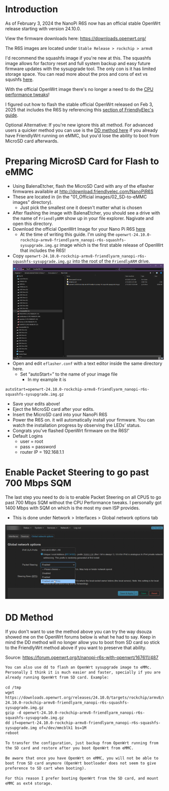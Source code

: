 # Introduction
As of February 3, 2024 the NanoPi R6S now has an official stable OpenWrt release starting with version 24.10.0.

View the firmware downloads here: https://downloads.openwrt.org/

The R6S images are located under `Stable Release > rockchip > armv8`

I'd recommend the squashfs image if you're new at this. The squashfs image allows for factory reset and full system backup and easy future firmware updates with the sysupgrade tool. The only con is it has limited storage space. You can read more about the pros and cons of ext vs squshfs [here](https://openrouters.com/docs/openwrt-chose-ext4-or-squashfs-image/).

With the official OpenWrt image there's no longer a need to do the [CPU performance tweaks](https://github.com/StarWhiz/NanoPi-R6S-CPU-Optimization-for-Gigabit-SQM)! 

I figured out how to flash the stable official OpenWrt released on Feb 3, 2025 that includes the R6S by referencing this [section of FriendlyElec's guide](https://wiki.friendlyelec.com/wiki/index.php/NanoPi_R6S#Flash_third_party_OS_.28Image_file.29_to_eMMC).

Optional Alternative: If you're new ignore this alt method. For advanced  users a quicker method you can use is the [DD method here](https://forum.openwrt.org/t/nanopi-r6s-with-openwrt/167611/487) if you already have FriendlyWrt running on eMMC, but you'd lose the ability to boot from MicroSD card afterwards.

# Preparing MicroSD Card for Flash to eMMC
* Using BalenaEtcher, flash the MicroSD Card with any of the eflasher firmwares available at http://download.friendlyelec.com/NanoPiR6S 
* These are located in (in the "01_Official images/02_SD-to-eMMC images" directory). 
	* Just pick the smallest one it doesn't matter what is chosen
* After flashing the image with BalenaEtcher, you should see a drive with the name of `FriendlyARM` show up in your file explorer. Nagivate and open this directory.
* Download the official OpenWrt Image for your Nano Pi R6S [here](https://downloads.openwrt.org/)
	* At the time of writing this guide. I'm using the `openwrt-24.10.0-rockchip-armv8-friendlyarm_nanopi-r6s-squashfs-sysupgrade.img.gz` image which is the first stable release of OpenWrt that includes the R6S!
* Copy `openwrt-24.10.0-rockchip-armv8-friendlyarm_nanopi-r6s-squashfs-sysupgrade.img.gz` into the root of the `FriendlyARM` drive.
 ![SDCardRoot](./FriendlyARMSDModifications.png)
* Open and edit `eflasher.conf` with a text editor inside the same directory here.
	* Set “autoStart=” to the name of your image file
		* In my example it is 
```
autoStart=openwrt-24.10.0-rockchip-armv8-friendlyarm_nanopi-r6s-squashfs-sysupgrade.img.gz
```
* Save your edits above!
* Eject the MicroSD card after your edits.
* Insert the MicroSD card into your NanoPi R6S
* Power the R6S on. it will automatically install your firmware. You can watch the installation progress by observing the LEDs’ status.
* Congrats you've flashed OpenWrt firmware on the R6S!'
* Default Logins
	* user = root
	* pass = password
	* router IP = 192.168.1.1

# Enable Packet Steering to go past 700 Mbps SQM
The last step you need to do is to enable Packet Steering on all CPUS to go past 700 Mbps SQM without the CPU Performance tweaks. I personally got 1400 Mbps with SQM on which is the most my own ISP provides.

* This is done under Network > Interfaces > Global network options tab

 ![Enable Packet Steering](./EnablePacketSteeringAllCPUs.png)

# DD Method
If you don't want to use the method above you can try the way dsouza showed me on the OpenWrt forums below is what he had to say. Keep in mind the DD method will no longer allow you to boot from SD card so stick to the FriendlyWrt method above if you want to preserve that ability.

Source: https://forum.openwrt.org/t/nanopi-r6s-with-openwrt/167611/487

```
You can also use dd to flash an OpenWrt sysupgrade image to eMMc. Personally I think it is much easier and faster, specially if you are already running OpenWrt from SD card. Example:

cd /tmp
wget https://downloads.openwrt.org/releases/24.10.0/targets/rockchip/armv8/openwrt-24.10.0-rockchip-armv8-friendlyarm_nanopi-r6s-squashfs-sysupgrade.img.gz
gzip -d openwrt-24.10.0-rockchip-armv8-friendlyarm_nanopi-r6s-squashfs-sysupgrade.img.gz
dd if=openwrt-24.10.0-rockchip-armv8-friendlyarm_nanopi-r6s-squashfs-sysupgrade.img of=/dev/mmcblk1 bs=1M
reboot

To transfer the configuration, just backup from OpenWrt running from the SD card and restore after you boot OpenWrt from eMMC.

Be aware that once you have OpenWrt on eMMC, you will not be able to boot from SD card anymore (OpenWrt bootloader does not seem to give preference to SD cart when booting).

For this reason I prefer booting OpenWrt from the SD card, and mount eMMC as ext4 storage.
```
